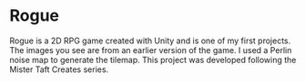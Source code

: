 # Rogue
 Rogue is a 2D RPG game created with Unity and is one of my first projects. The images you see are from an earlier version of the game. I used a Perlin noise map to generate the tilemap. This project was developed following the Mister Taft Creates series.
